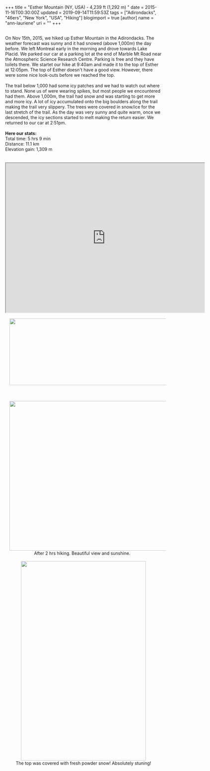 +++
title = "Esther Mountain (NY, USA) - 4,239 ft (1,292 m) "
date = 2015-11-16T00:30:00Z
updated = 2019-09-14T11:59:53Z
tags = ["Adirondacks", "46ers", "New York", "USA", "Hiking"]
blogimport = true 
[author]
	name = "ann-lauriene"
	uri = ""
+++

<div style="text-align: left;"><a href="http://3.bp.blogspot.com/-TAgJiNKMQlM/VqGcUce-7UI/AAAAAAAAcWI/lLjpLzgteuM/s1600/12238011_10206823491720298_2568305692690674620_o.jpg" imageanchor="1" style="margin-left: 1em; margin-right: 1em; text-align: center;"><img border="0" height="640" style="display:none; src="https://3.bp.blogspot.com/-TAgJiNKMQlM/VqGcUce-7UI/AAAAAAAAcWI/lLjpLzgteuM/s640/12238011_10206823491720298_2568305692690674620_o.jpg" width="402" /></a><br />On Nov 15th, 2015, we hiked up Esther Mountain in the Adirondacks. The weather forecast was sunny and it had snowed (above 1,000m) the day before. We left Montreal early in the morning and drove towards Lake Placid. We parked our car at a parking lot at the end of Marble Mt Road near the Atmospheric Science Research Centre. Parking is free and they have toilets there. We startet our hike at 9:40am and made it to the top of Esther at 12:05pm. The top of Esther doesn't have a good view. However, there were some nice look-outs before we reached the top.&nbsp;</div><div style="text-align: left;"><br /></div><div style="text-align: left;">The trail below 1,000 had some icy patches and we had to watch out where to stand. None us of were wearing spikes, but most people we encountered had them. Above 1,000m, the trail had snow and was starting to get more and more icy. A lot of icy accumulated onto the big boulders along the trail making the trail very slippery. The trees were covered in snow/ice for the last stretch of the trail. As the day was very sunny and quite warm, once we descended, the icy sections started to melt making the return easier. We returned to our car at 2:51pm.&nbsp;</div><div style="text-align: left;"><br /><b>Here our stats:&nbsp;</b></div><div style="text-align: left;">Total time: 5 hrs 9 min</div><div style="text-align: left;">Distance: 11.1 km</div><div style="text-align: left;">Elevation gain: 1,309 m</div><br /><br /><div style="text-align: right;"><iframe height="480" src="https://www.google.com/maps/d/u/0/embed?mid=z9AtqvgI4o0E.kuK0u5oEFhOQ" width="640"></iframe></div><div style="text-align: right;"><br /></div><div class="separator" style="clear: both; text-align: center;"><a href="http://3.bp.blogspot.com/-a3LNvgilTXw/VqGc1yr48-I/AAAAAAAAcWY/BkjtNenNCNU/s1600/Screen%2BShot%2B2016-01-21%2Bat%2B10.06.42%2BPM.png" imageanchor="1" style="margin-left: 1em; margin-right: 1em;"><img border="0" height="214" src="https://3.bp.blogspot.com/-a3LNvgilTXw/VqGc1yr48-I/AAAAAAAAcWY/BkjtNenNCNU/s640/Screen%2BShot%2B2016-01-21%2Bat%2B10.06.42%2BPM.png" width="640" /></a></div><div style="text-align: right;"><br /></div><div style="text-align: right;"><br /></div><div style="text-align: right;"><br /></div><div class="separator" style="clear: both; text-align: center;"><a href="http://3.bp.blogspot.com/-DAuUQfjuYUw/VqGcUVTNf6I/AAAAAAAAcWM/NpYmp_hcyLA/s1600/12227235_10156313137710094_1908110671918638323_n.jpg" imageanchor="1" style="margin-left: 1em; margin-right: 1em;"><img border="0" height="480" src="https://3.bp.blogspot.com/-DAuUQfjuYUw/VqGcUVTNf6I/AAAAAAAAcWM/NpYmp_hcyLA/s640/12227235_10156313137710094_1908110671918638323_n.jpg" width="640" /></a></div><div style="text-align: center;">After 2 hrs hiking. Beautiful view and sunshine. &nbsp;</div><br /><div class="separator" style="clear: both; text-align: center;"><a href="http://3.bp.blogspot.com/-TAgJiNKMQlM/VqGcUce-7UI/AAAAAAAAcWI/lLjpLzgteuM/s1600/12238011_10206823491720298_2568305692690674620_o.jpg" imageanchor="1" style="margin-left: 1em; margin-right: 1em;"><img border="0" height="640" src="https://3.bp.blogspot.com/-TAgJiNKMQlM/VqGcUce-7UI/AAAAAAAAcWI/lLjpLzgteuM/s640/12238011_10206823491720298_2568305692690674620_o.jpg" width="402" /></a></div><div class="separator" style="clear: both; text-align: center;">The top was covered with fresh powder snow! Absolutely stuning!</div><div style="text-align: right;"><br /></div><div style="text-align: right;"><br /></div>
